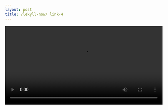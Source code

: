 ```yaml
---
layout: post
title: /lekyll-now/ link-4
---
```



<video width="100%" height="auto" controls>
<source src="https://cdn.jsdelivr.net/gh/xx025/cloudimg/img/20210128125550.mp4">
</video>
